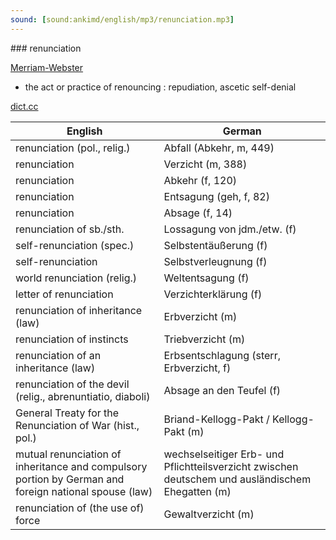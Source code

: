 ```yaml
---
sound: [sound:ankimd/english/mp3/renunciation.mp3]
---
```


\### renunciation

[Merriam-Webster](https://www.merriam-webster.com/dictionary/renunciation)

- the act or practice of renouncing : repudiation, ascetic self-denial

[dict.cc](https://www.dict.cc/renunciation)

| English        | German       |
| -------------- | ------------ |
| renunciation (pol., relig.) | Abfall (Abkehr, m, 449) |
| renunciation | Verzicht (m, 388) |
| renunciation | Abkehr (f, 120) |
| renunciation | Entsagung (geh, f, 82) |
| renunciation | Absage (f, 14) |
| renunciation of sb./sth. | Lossagung von jdm./etw. (f) |
| self-renunciation (spec.) | Selbstentäußerung (f) |
| self-renunciation | Selbstverleugnung (f) |
| world renunciation (relig.) | Weltentsagung (f) |
| letter of renunciation | Verzichterklärung (f) |
| renunciation of inheritance (law) | Erbverzicht (m) |
| renunciation of instincts | Triebverzicht (m) |
| renunciation of an inheritance (law) | Erbsentschlagung (sterr, Erbverzicht, f) |
| renunciation of the devil (relig., abrenuntiatio, diaboli) | Absage an den Teufel (f) |
| General Treaty for the Renunciation of War (hist., pol.) | Briand-Kellogg-Pakt / Kellogg-Pakt (m) |
| mutual renunciation of inheritance and compulsory portion by German and foreign national spouse (law) | wechselseitiger Erb- und Pflichtteilsverzicht zwischen deutschem und ausländischem Ehegatten (m) |
| renunciation of (the use of) force | Gewaltverzicht (m) |
